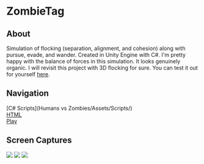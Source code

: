 # ZombieTag
## About
Simulation of flocking (separation, alignment, and cohesion) along with pursue, evade, and wander. 
Created in Unity Engine with C#. I'm pretty happy with the balance of forces in this simulation.
It looks genuinely organic. I will revisit this project with 3D flocking for sure. You can
test it out for yourself [here](http://tuckerburke.com/Retro-Future-Lorenz-Attractor/).
## Navigation 
[C# Scripts](Humans vs Zombies/Assets/Scripts/)  
[HTML](index.html)  
[Play](http://tuckerburke.com/Retro-Future-Lorenz-Attractor/)   
## Screen Captures
![](ScreenCaptures/Lorenz1.gif?raw=true)
![](ScreenCaptures/Lorenz2.gif?raw=true)
![](ScreenCaptures/Lorenz3.gif?raw=true)
